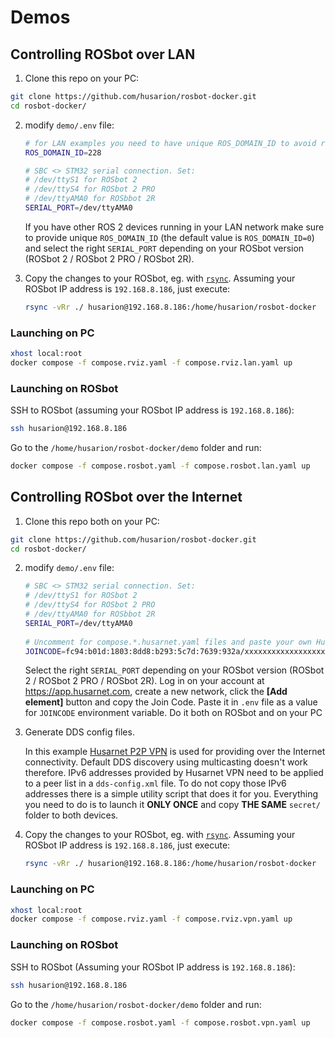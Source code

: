 # Demos

## Controlling ROSbot over LAN

1. Clone this repo on your PC:

```bash
git clone https://github.com/husarion/rosbot-docker.git
cd rosbot-docker/
```

2. modify `demo/.env` file:

    ```bash
    # for LAN examples you need to have unique ROS_DOMAIN_ID to avoid reading messages from other robots in the network
    ROS_DOMAIN_ID=228
    
    # SBC <> STM32 serial connection. Set:
    # /dev/ttyS1 for ROSbot 2
    # /dev/ttyS4 for ROSbot 2 PRO
    # /dev/ttyAMA0 for ROSbbot 2R
    SERIAL_PORT=/dev/ttyAMA0
    ```

    If you have other ROS 2 devices running in your LAN network make sure to provide unique `ROS_DOMAIN_ID` (the default value is `ROS_DOMAIN_ID=0`) and select the right `SERIAL_PORT` depending on your ROSbot version (ROSbot 2 / ROSbot 2 PRO / ROSbot 2R).

3. Copy the changes to your ROSbot, eg. with [`rsync`](https://linux.die.net/man/1/rsync). Assuming your ROSbot IP address is `192.168.8.186`, just execute:

    ```bash
    rsync -vRr ./ husarion@192.168.8.186:/home/husarion/rosbot-docker
    ```

### Launching on PC

```bash
xhost local:root
docker compose -f compose.rviz.yaml -f compose.rviz.lan.yaml up
```

### Launching on ROSbot

SSH to ROSbot (assuming your ROSbot IP address is `192.168.8.186`):

```bash
ssh husarion@192.168.8.186
```

Go to the `/home/husarion/rosbot-docker/demo` folder and run:

```bash
docker compose -f compose.rosbot.yaml -f compose.rosbot.lan.yaml up
```

## Controlling ROSbot over the Internet

1. Clone this repo both on your PC:

```bash
git clone https://github.com/husarion/rosbot-docker.git
cd rosbot-docker/
```

2. modify `demo/.env` file:

    ```bash
    # SBC <> STM32 serial connection. Set:
    # /dev/ttyS1 for ROSbot 2
    # /dev/ttyS4 for ROSbot 2 PRO
    # /dev/ttyAMA0 for ROSbbot 2R
    SERIAL_PORT=/dev/ttyAMA0
  
    # Uncomment for compose.*.husarnet.yaml files and paste your own Husarnet Join Code from app.husarnet.com here:
    JOINCODE=fc94:b01d:1803:8dd8:b293:5c7d:7639:932a/xxxxxxxxxxxxxxxxxxxxxx
    ```

    Select the right `SERIAL_PORT` depending on your ROSbot version (ROSbot 2 / ROSbot 2 PRO / ROSbot 2R). Log in on your account at https://app.husarnet.com, create a new network, click the **[Add element]** button and copy the Join Code. Paste it in `.env` file as a value for `JOINCODE` environment variable. Do it both on ROSbot and on your PC

3. Generate DDS config files.

    In this example [Husarnet P2P VPN](https://husarnet.com/) is used for providing over the Internet connectivity. Default DDS discovery using multicasting doesn't work therefore. IPv6 addresses provided by Husarnet VPN need to be applied to a peer list in a `dds-config.xml` file. To do not copy those IPv6 addresses there is a simple utility script that does it for you. Everything you need to do is to launch it **ONLY ONCE** and copy **THE SAME** `secret/` folder to both devices.

4. Copy the changes to your ROSbot, eg. with [`rsync`](https://linux.die.net/man/1/rsync). Assuming your ROSbot IP address is `192.168.8.186`, just execute:

    ```bash
    rsync -vRr ./ husarion@192.168.8.186:/home/husarion/rosbot-docker
    ```

### Launching on PC

```bash
xhost local:root
docker compose -f compose.rviz.yaml -f compose.rviz.vpn.yaml up
```

### Launching on ROSbot

SSH to ROSbot (Assuming your ROSbot IP address is `192.168.8.186`):

```bash
ssh husarion@192.168.8.186
```

Go to the `/home/husarion/rosbot-docker/demo` folder and run:

```bash
docker compose -f compose.rosbot.yaml -f compose.rosbot.vpn.yaml up
```

